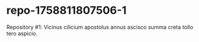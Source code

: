 # repo-1758811807506-1
Repository #1: Vicinus cilicium apostolus annus ascisco summa creta tollo tero aspicio.
